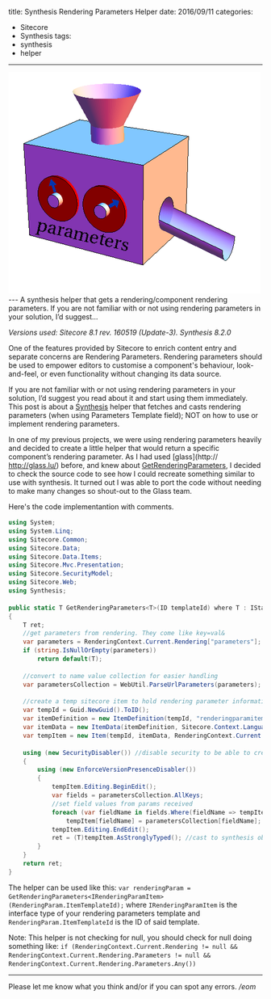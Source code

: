 title: Synthesis Rendering Parameters Helper
date: 2016/09/11
categories:
- Sitecore
- Synthesis
tags:
- synthesis
- helper

---
<img class="hero-img" src="/images/parameters.png" alt="Parameters">
---
A synthesis helper that gets a rendering/component rendering parameters. If you are not familiar with or not using rendering parameters in your solution, I’d suggest...
<!-- more -->
 
*Versions used: Sitecore 8.1 rev. 160519 (Update-3). Synthesis 8.2.0*

One of the features provided by Sitecore to enrich content entry and separate concerns are Rendering Parameters. Rendering parameters should be used to empower editors to customise a component's behaviour, look-and-feel, or even functionality without changing its data source.

If you are not familiar with or not using rendering parameters in your solution, I’d suggest you read about it and start using them immediately. This post is about a [Synthesis](https://github.com/kamsar/Synthesis) helper that fetches and casts rendering parameters (when using Parameters Template field); NOT on how to use or implement rendering parameters.

In one of my previous projects, we were using rendering parameters heavily and decided to create a little helper that would return a specific component’s rendering parameter. As I had used [glass](http:// http://glass.lu/) before, and knew about [GetRenderingParameters]( http://www.glass.lu/mapper/sc/tutorials/tutorial23), I decided to check the source code to see how I could recreate something similar to use with synthesis. It turned out I was able to port the code without needing to make many changes so shout-out to the Glass team.

Here's the code implementantion with comments.

``` csharp
using System;
using System.Linq;
using Sitecore.Common;
using Sitecore.Data;
using Sitecore.Data.Items;
using Sitecore.Mvc.Presentation;
using Sitecore.SecurityModel;
using Sitecore.Web;
using Synthesis;

public static T GetRenderingParameters<T>(ID templateId) where T : IStandardTemplateItem
{
    T ret;
    //get parameters from rendering. They come like key=val&
    var parameters = RenderingContext.Current.Rendering["parameters"];
    if (string.IsNullOrEmpty(parameters))
        return default(T);

    //convert to name value collection for easier handling
    var parametersCollection = WebUtil.ParseUrlParameters(parameters);

    //create a temp sitecore item to hold rendering parameter information.
    var tempId = Guid.NewGuid().ToID();
    var itemDefinition = new ItemDefinition(tempId, "renderingparamitem", templateId, ID.Null);
    var itemData = new ItemData(itemDefinition, Sitecore.Context.Language, Sitecore.Context.Item.Version, new FieldList());
    var tempItem = new Item(tempId, itemData, RenderingContext.Current.ContextItem.Database);

    using (new SecurityDisabler()) //disable security to be able to create items.
    {
        using (new EnforceVersionPresenceDisabler())
        {
            tempItem.Editing.BeginEdit();
            var fields = parametersCollection.AllKeys;
            //set field values from params received
            foreach (var fieldName in fields.Where(fieldName => tempItem[fieldName] != null))
                tempItem[fieldName] = parametersCollection[fieldName];
            tempItem.Editing.EndEdit();
            ret = (T)tempItem.AsStronglyTyped(); //cast to synthesis object
        }
    }
    return ret;
}

```

The helper can be used like this:
`var renderingParam = GetRenderingParameters<IRenderingParamItem>(RenderingParam.ItemTemplateId);`
where `IRenderingParamItem` is the interface type of your rendering parameters template and `RenderingParam.ItemTemplateId` is the ID of said template.

Note: This helper is not checking for null, you should check for null doing something like:
`if (RenderingContext.Current.Rendering != null && RenderingContext.Current.Rendering.Parameters != null && RenderingContext.Current.Rendering.Parameters.Any())`


---

Please let me know what you think and/or if you can spot any errors.
*/eom*
